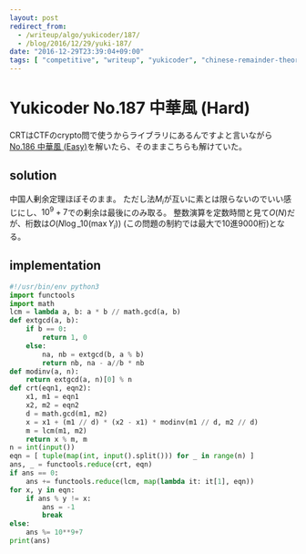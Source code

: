 ```yaml
---
layout: post
redirect_from:
  - /writeup/algo/yukicoder/187/
  - /blog/2016/12/29/yuki-187/
date: "2016-12-29T23:39:04+09:00"
tags: [ "competitive", "writeup", "yukicoder", "chinese-remainder-theorem" ]
---
```


# Yukicoder No.187 中華風 (Hard)

CRTはCTFのcrypto問で使うからライブラリにあるんですよと言いながら[No.186 中華風 (Easy)](http://yukicoder.me/problems/no/186)を解いたら、そのままこちらも解けていた。

## solution

中国人剰余定理ほぼそのまま。
ただし法$M_i$が互いに素とは限らないのでいい感じにし、$10^9+7$での剰余は最後にのみ取る。
整数演算を定数時間と見て$O(N)$だが、桁数は$O(N\log\_{10}(\max Y_i))$ (この問題の制約では最大で$10$進$9000$桁)となる。

## implementation

``` python
#!/usr/bin/env python3
import functools
import math
lcm = lambda a, b: a * b // math.gcd(a, b)
def extgcd(a, b):
    if b == 0:
        return 1, 0
    else:
        na, nb = extgcd(b, a % b)
        return nb, na - a//b * nb
def modinv(a, n):
    return extgcd(a, n)[0] % n
def crt(eqn1, eqn2):
    x1, m1 = eqn1
    x2, m2 = eqn2
    d = math.gcd(m1, m2)
    x = x1 + (m1 // d) * (x2 - x1) * modinv(m1 // d, m2 // d)
    m = lcm(m1, m2)
    return x % m, m
n = int(input())
eqn = [ tuple(map(int, input().split())) for _ in range(n) ]
ans, _ = functools.reduce(crt, eqn)
if ans == 0:
    ans += functools.reduce(lcm, map(lambda it: it[1], eqn))
for x, y in eqn:
    if ans % y != x:
        ans = -1
        break
else:
    ans %= 10**9+7
print(ans)
```
